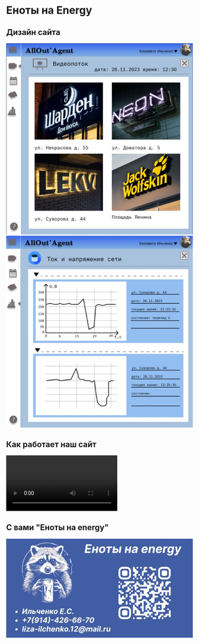 # Еноты на Energy
## Дизайн сайта
![Дизайн сайта с изображением вывесок](image/img.jpg)
![Дизайн сайта графиков](image/graphic.jpg)
## Как работает наш сайт
![Видео работы](video.mp4)
## С вами "Еноты на energy"
![Визитка](image/visit.jpg)
